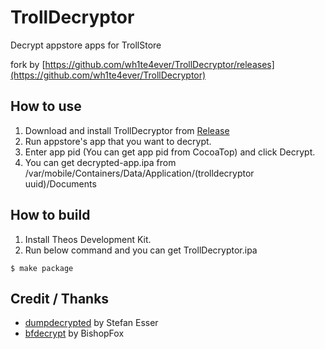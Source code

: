 # TrollDecryptor
Decrypt appstore apps for TrollStore

fork by [https://github.com/wh1te4ever/TrollDecryptor/releases](https://github.com/wh1te4ever/TrollDecryptor)

## How to use
1. Download and install TrollDecryptor from [Release](https://github.com/wh1te4ever/TrollDecryptor)
2. Run appstore's app that you want to decrypt.
3. Enter app pid (You can get app pid from CocoaTop) and click Decrypt.
4. You can get decrypted-app.ipa from /var/mobile/Containers/Data/Application/(trolldecryptor uuid)/Documents

## How to build
1. Install Theos Development Kit.
2. Run below command and you can get TrollDecryptor.ipa
```
$ make package
```

## Credit / Thanks
- [dumpdecrypted](https://github.com/stefanesser/dumpdecrypted) by Stefan Esser
- [bfdecrypt](https://github.com/BishopFox/bfdecrypt) by BishopFox
